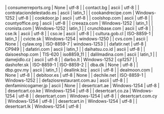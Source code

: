| consumerreports.org | None | utf-8 |
| contact.bg | ascii | utf-8 |
| contrataciondelestado.es | ascii | latin_1 |
| cookandrecipe.com | Windows-1252 | utf-8 |
| cookdoor.jp | ascii | utf-8 |
| coolshop.com | ascii | utf-8 |
| countyoffice.org | ascii | utf-8 |
| creeaza.com | Windows-1252 | latin_1 |
| cronista.com | Windows-1252 | latin_1 |
| crunchbase.com | ascii | utf-8 |
| cse.lk | ascii | utf-8 |
| cso.ie | ascii | utf-8 |
| cultura.gob.cl | ISO-8859-1 | latin_1 |
| cvicte.sk | Windows-1254 | windows-1250 |
| cvs.com | ascii | None |
| cylaw.org | ISO-8859-7 | windows-1253 |
| dafatir.net | utf-8 | CP949 |
| dafatiri.com | ascii | latin_1 |
| daihatsu.co.id | ascii | utf-8 |
| daisoeshop.com | TIS-620 | iso8859_11 |
| dalilmadina.com | ascii | latin_1 |
| damejidlo.cz | ascii | utf-8 |
| darbo.lt | Windows-1252 | cp1257 |
| dashofer.sk | ISO-8859-1 | ISO-8859-2 |
| dba.dk | None | utf-8 |
| dbp.gov.my | ascii | latin_1 |
| deallink.biz | ascii | utf-8 |
| dealmoon.com | None | utf-8 |
| debitoor.es | utf-8 | None |
| dechile.net | ISO-8859-1 | Windows-1252 |
| defaziosrestaurant.com.au | ascii | utf-8 |
| denfaminicogamer.jp | ascii | None |
| desertcart.ae | Windows-1254 | utf-8 |
| desertcart.co.ke | Windows-1254 | utf-8 |
| desertcart.co.za | Windows-1254 | utf-8 |
| desertcart.com | Windows-1254 | utf-8 |
| desertcart.com.cy | Windows-1254 | utf-8 |
| desertcart.in | Windows-1254 | utf-8 |
| desertcart.lk | Windows-1254 | utf-8 |
